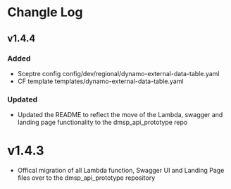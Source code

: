 # Changle Log

## v1.4.4

### Added
- Sceptre config config/dev/regional/dynamo-external-data-table.yaml
- CF template templates/dynamo-external-data-table.yaml

### Updated
- Updated the README to reflect the move of the Lambda, swagger and landing page functionality to the dmsp_api_prototype repo

# v1.4.3

- Offical migration of all Lambda function, Swagger UI and Landing Page files over to the dmsp_api_prototype repository
